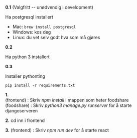 **0.1** (Valgfritt -- unødvendig i development)

Ha postgresql installert

- Mac: `brew install postgresql`
- Windows: kos deg
- Linux: du vet selv godt hva som må gjøres

**0.2**

Ha python 3 installert

**0.3**

Installer pythonting

`pip install -r requirements.txt`

**1.** <br>
(frontend) : Skriv _npm install_ i mappen som heter foodshare<br>
(foodshare) : Skriv _python3 manage.py runserver_ for å starte djangoserveren

**2.** cd inn i frontend

**3.** (frontend) : Skriv _npm run dev_ for å starte react
